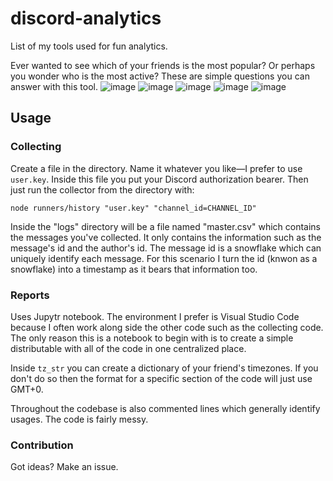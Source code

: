 # discord-analytics
List of my tools used for fun analytics. 

Ever wanted to see which of your friends is the most popular? Or perhaps you wonder who is the most active? These are simple questions you can answer with this tool. 
![image](https://user-images.githubusercontent.com/107040758/210154989-0eb72f02-ffd1-4fb2-8ee6-50cc839ba3af.png)
![image](https://user-images.githubusercontent.com/107040758/210155007-379779e7-d6fb-4105-8784-08ace9dc21e4.png)
![image](https://user-images.githubusercontent.com/107040758/210155032-be604884-9fdc-4cc2-a9cc-e1a1a0c3d291.png)
![image](https://user-images.githubusercontent.com/107040758/210155038-8d90e9b7-661e-42ac-b61b-cfa0c8a03a23.png)
![image](https://user-images.githubusercontent.com/107040758/210155042-45530325-b27f-48af-8b7b-101a163b6a67.png)

## Usage

### Collecting
Create a file in the directory. Name it whatever you like&mdash;I prefer to use `user.key`. Inside this file you put your Discord authorization bearer.
Then just run the collector from the directory with: 

`node runners/history "user.key" "channel_id=CHANNEL_ID"`

Inside the "logs" directory will be a file named "master.csv" which contains the messages you've collected. It only contains the information such as the message's id and the author's id. The message id is a snowflake which can uniquely identify each message. For this scenario I turn the id (knwon as a snowflake) into a timestamp as it bears that information too. 

### Reports
Uses Jupytr notebook. The environment I prefer is Visual Studio Code because I often work along side the other code such as the collecting code. The only reason this is a notebook to begin with is to create a simple distributable with all of the code in one centralized place.

Inside `tz_str` you can create a dictionary of your friend's timezones. If you don't do so then the format for a specific section of the code will just use GMT+0.

Throughout the codebase is also commented lines which generally identify usages. The code is fairly messy. 


### Contribution
Got ideas? Make an issue. 
